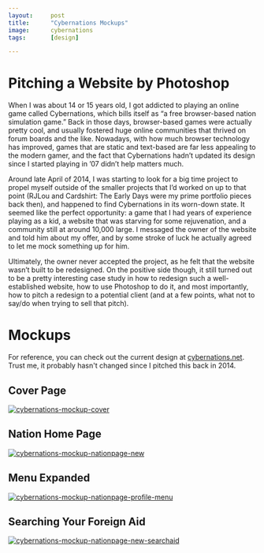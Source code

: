 ```yaml
---
layout:		post
title:		"Cybernations Mockups"
image:		cybernations
tags:		[design]

---
```

# Pitching a Website by Photoshop

When I was about 14 or 15 years old, I got addicted to playing an online game called Cybernations, which bills itself as “a free browser-based nation simulation game.” Back in those days, browser-based games were actually pretty cool, and usually fostered huge online communities that thrived on forum boards and the like. Nowadays, with how much browser technology has improved, games that are static and text-based are far less appealing to the modern gamer, and the fact that Cybernations hadn’t updated its design since I started playing in ’07 didn’t help matters much.

Around late April of 2014, I was starting to look for a big time project to propel myself outside of the smaller projects that I’d worked on up to that point (RJLou and Cardshirt: The Early Days were my prime portfolio pieces back then), and happened to find Cybernations in its worn-down state. It seemed like the perfect opportunity: a game that I had years of experience playing as a kid, a website that was starving for some rejuvenation, and a community still at around 10,000 large. I messaged the owner of the website and told him about my offer, and by some stroke of luck he actually agreed to let me mock something up for him.

Ultimately, the owner never accepted the project, as he felt that the website wasn’t built to be redesigned. On the positive side though, it still turned out to be a pretty interesting case study in how to redesign such a well-established website, how to use Photoshop to do it, and most importantly, how to pitch a redesign to a potential client (and at a few points, what not to say/do when trying to sell that pitch).

# Mockups

For reference, you can check out the current design at [cybernations.net](http://www.cybernations.net/nation_drill_display_guest.asp?Nation_ID=323642). Trust me, it probably hasn't changed since I pitched this back in 2014.

## Cover Page
[![cybernations-mockup-cover](/images/cybernations-mockup-cover.png)](/images/cybernations-mockup-cover.png)

## Nation Home Page
[![cybernations-mockup-nationpage-new](/images/cybernations-mockup-nationpage-new.png)](/images/cybernations-mockup-nationpage-new.png)

## Menu Expanded
[![cybernations-mockup-nationpage-profile-menu](/images/cybernations-mockup-nationpage-profile-menu.png)](/images/cybernations-mockup-nationpage-profile-menu.png)

## Searching Your Foreign Aid
[![cybernations-mockup-nationpage-new-searchaid](/images/cybernations-mockup-nationpage-new-searchaid.png)](/images/cybernations-mockup-nationpage-new-searchaid.png)